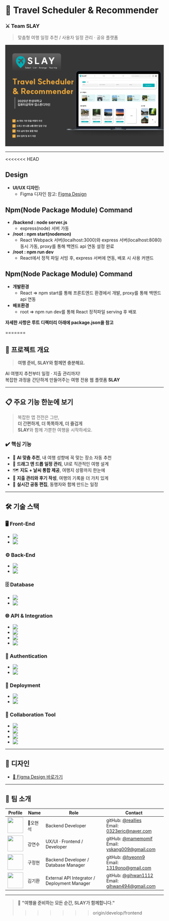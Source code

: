 # 🧭 Travel Scheduler & Recommender

### ⚔️ Team SLAY

> 맞춤형 여행 일정 추천 / 사용자 일정 관리 · 공유 플랫폼

![Thumbnail](docs/Thumbnail.png)

---

<<<<<<< HEAD
## Design
- **UI/UX 디자인:**  
  - Figma 디자인 참고: [Figma Design](https://www.figma.com/design/43bODe77hYu02GHCPcvaD1/2025-1-%EC%BA%A1%EC%8A%A4%ED%86%A4-%EB%94%94%EC%9E%90%EC%9D%B8?node-id=0-1&t=JjS8VRgIPhXlqtoS-1)

## Npm(Node Package Module) Command
- **/backend : node server.js**  
  - express(node) 서버 가동
- **/root : npm start(nodemon)**  
  - React Webpack 서버(localhost:3000)와 express 서버(localhost:8080) 동시 가동, proxy를 통해 백엔드 api 연동 설정 완료
- **/root : npm run dev**  
  - React에서 정적 파일 서빙 후, express 서버에 연동, 배포 시 사용 커맨드

## Npm(Node Package Module) Command
- **개발환경**  
  - React => npm start를 통해 프론트엔드 환경에서 개발, proxy를 통해 백엔드 api 연동
- **배포환경**  
  - root => npm run dev를 통해 React 정적파일 serving 후 배포


**자세한 사항은 루트 디렉터리 아래에 package.json을 참고**  

  

=======
## 📌 프로젝트 개요

> **여행 준비, SLAY와 함께면 충분해요.** 

AI 여행지 추천부터 일정 · 지출 관리까지!  
복잡한 과정을 간단하게 만들어주는 여행 전용 웹 플랫폼 **SLAY**

---

## 📋 주요 기능 한눈에 보기

> 복잡한 앱 전전은 그만,  
> **더 간편하게, 더 똑똑하게, 더 즐겁게**  
> **SLAY**와 함께 가뿐한 여행을 시작하세요.

### ✔️ 핵심 기능

- 🧠 **AI 맞춤 추천**, 내 여행 성향에 꼭 맞는 장소 자동 추천
- 📆 **드래그 앤 드롭 일정 관리**, UI로 직관적인 여행 설계
- 🗺️ **지도 + 날씨 통합 제공**, 여행지 상황까지 한눈에
- 💸 **지출 관리와 후기 작성**, 여행의 기록을 더 가치 있게
- 🤝 **실시간 공동 편집**, 동행자와 함께 만드는 일정

---

## 🛠 기술 스택


### 🖥️ Front-End

- <img src="https://img.shields.io/badge/react-%2361DAFB.svg?&style=for-the-badge&logo=react&logoColor=black" align="left" />
- <img src="https://img.shields.io/badge/figma-%23F24E1E.svg?&style=for-the-badge&logo=figma&logoColor=white" align="left" />

### ⚙️ Back-End

- <img src="https://img.shields.io/badge/node.js-%23339933.svg?&style=for-the-badge&logo=node.js&logoColor=white" align="left" />
- <img src="https://img.shields.io/badge/visual%20studio%20code-%23007ACC.svg?&style=for-the-badge&logo=visual%20studio%20code&logoColor=white" align="left" />

### 🗄️ Database

- <img src="https://img.shields.io/badge/postgresql-%23336791.svg?&style=for-the-badge&logo=postgresql&logoColor=white" align="left" />
- <img src="https://img.shields.io/badge/prisma-%232D3748.svg?&style=for-the-badge&logo=prisma&logoColor=white" align="left" />

### 🌐 API & Integration

- <img src="https://img.shields.io/badge/kakao%20map-%23FFCD00.svg?&style=for-the-badge&logo=kakao&logoColor=black" align="left" />
- <img src="https://img.shields.io/badge/openweather-%23007396.svg?&style=for-the-badge&logo=openweather&logoColor=white" align="left" />
- <img src="https://img.shields.io/badge/openai-%23412991.svg?&style=for-the-badge&logo=openai&logoColor=white" align="left" />
- <img src="https://img.shields.io/badge/google%20calendar-%234285F4.svg?&style=for-the-badge&logo=google-calendar&logoColor=white" align="left" />

### 🔐 Authentication

- <img src="https://img.shields.io/badge/JWT-%23007ACC.svg?&style=for-the-badge&logo=jsonwebtokens&logoColor=white" align="left" />
- <img src="https://img.shields.io/badge/OAuth%202.0-%2326A69A.svg?&style=for-the-badge&logo=oauth&logoColor=white" align="left" />

### 🚀 Deployment

- <img src="https://img.shields.io/badge/amazon%20aws-%23232F3E.svg?&style=for-the-badge&logo=amazon-aws&logoColor=white" align="left" />
- <img src="https://img.shields.io/badge/nginx-%23269539.svg?&style=for-the-badge&logo=nginx&logoColor=white" align="left" />

### 🧩 Collaboration Tool

- <img src="https://img.shields.io/badge/github-%23181717.svg?&style=for-the-badge&logo=github&logoColor=white" align="left" />
- <img src="https://img.shields.io/badge/notion-%23000000.svg?&style=for-the-badge&logo=notion&logoColor=white" align="left" />
- <img src="https://img.shields.io/badge/kakaotalk-%23FFCD00.svg?&style=for-the-badge&logo=kakaotalk&logoColor=black" align="left" />
- <img src="https://img.shields.io/badge/discord-%237289DA.svg?&style=for-the-badge&logo=discord&logoColor=white" align="left" />

---

## 🎨 디자인

- [📎 Figma Design 바로가기](https://www.figma.com/design/43bODe77hYu02GHCPcvaD1/2025-1-%EC%BA%A1%EC%8A%A4%ED%86%A4-%EB%94%94%EC%9E%90%EC%9D%B8?node-id=0-1&t=JjS8VRgIPhXlqtoS-1)

---

## 👥 팀 소개

| Profile                                                      | Name    | Role                                         | Contact                                                      |
| ------------------------------------------------------------ | ------- | -------------------------------------------- | ------------------------------------------------------------ |
| <img src="https://github.com/reallies.png" width="50" height="50"> | 👑오현석 | Backend Developer                            | gitHub: [@reallies](https://github.com/reallies)<br>Email: 0323eric@naver.com |
| <img src="https://github.com/mamemomif.png" width="50" height="50"> | 강연수  | UX/UI · Frontend / Developer                 | gitHub: [@mamemomif](https://github.com/mamemomif)<br>Email: yskang009@gmail.com |
| <img src="https://github.com/hyeonn9.png" width="50" height="50"> | 구정현  | Backend Developer / Database Manager         | gitHub: [@hyeonn9](https://github.com/hyeonn9)<br>Email: 1319ono@gmail.com |
| <img src="https://github.com/gihwan1112.png" width="50" height="50"> | 김기환  | External API Integrator / Deployment Manager | gitHub: [@gihwan1112](https://github.com/gihwan1112)<br>Email: gihwan494@gmail.com |

---

> 👏 **"여행을 준비하는 모든 순간, SLAY가 함께합니다."**
>>>>>>> origin/develop/frontend
